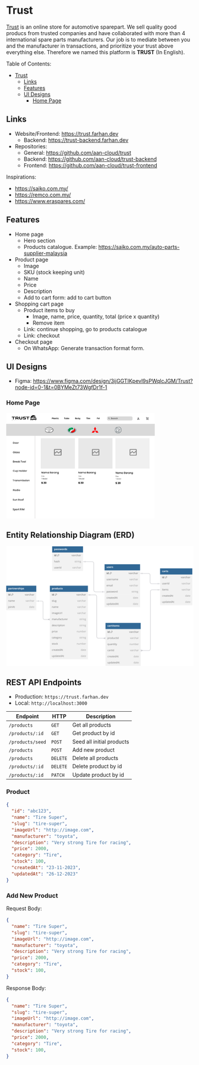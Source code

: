 # Trust

[Trust](www.trust.com) is an online store for automotive sparepart.
We sell quality good producs from trusted companies and have collaborated with more than 4 international spare parts manufacturers.
Our job is to mediate between you and the manufacturer in transactions, and prioritize your trust above everything else.
Therefore we named this platform is **TRUST** (In English).

Table of Contents:

- [Trust](#Trust)
  - [Links](#links)
  - [Features](#features)
  - [UI Designs](#ui-designs)
    - [Home Page](#home-page)

## Links

- Website/Frontend: <https://trust.farhan.dev>
  - Backend: <https://trust-backend.farhan.dev>
- Repositories:
  - General: <https://github.com/aan-cloud/trust>
  - Backend: <https://github.com/aan-cloud/trust-backend>
  - Frontend: <https://github.com/aan-cloud/trust-frontend>

Inspirations:
- <https://saiko.com.my/>
- <https://remco.com.my/>
- <https://www.eraspares.com/>

## Features

- Home page
  - Hero section
  - Products catalogue. Example: <https://saiko.com.my/auto-parts-supplier-malaysia>
- Product page
  - Image
  - SKU (stock keeping unit)
  - Name
  - Price
  - Description
  - Add to cart form: add to cart button
- Shopping cart page
  - Product items to buy
    - Image, name, price, quantity, total (price x quantity)
    - Remove item
  - Link: continue shopping, go to products catalogue
  - Link: checkout
- Checkout page
  - On WhatsApp: Generate transaction format form.

## UI Designs

- Figma: <https://www.figma.com/design/3ijGGTIKpevl9sPWqlcJGM/Trust?node-id=0-1&t=0BYMeZt73WgfDr1f-1>

### Home Page

<img alt="Home Page" src="./designs/home-page.png" width="400" />

## Entity Relationship Diagram (ERD)

![ERD](./diagrams/TRUST.svg)

## REST API Endpoints

- Production: `https://trust.farhan.dev`
- Local: `http://localhost:3000`

| Endpoint         | HTTP     | Description               |
| ---------------- | -------- | ------------------------- |
| `/products`      | `GET`    | Get all products          |
| `/products/:id`  | `GET`    | Get product by id         |
| `/products/seed` | `POST`   | Seed all initial products |
| `/products`      | `POST`   | Add new product           |
| `/products`      | `DELETE` | Delete all products       |
| `/products/:id`  | `DELETE` | Delete product by id      |
| `/products/:id`  | `PATCH`    | Update product by id    |

### Product

```json
{
  "id": "abc123",
  "name": "Tire Super",
  "slug": "tire-super",
  "imageUrl": "http://image.com",
  "manufacturer": "toyota",
  "description": "Very strong Tire for racing",
  "price": 2000,
  "category": "Tire",
  "stock": 100,
  "createdAt": "23-11-2023",
  "updatedAt": "26-12-2023"
}
```

### Add New Product

Request Body:

```json
{
  "name": "Tire Super",
  "slug": "tire-super",
  "imageUrl": "http://image.com",
  "manufacturer": "toyota",
  "description": "Very strong Tire for racing",
  "price": 2000,
  "category": "Tire",
  "stock": 100,
}
```

Response Body:

```json
{
  "name": "Tire Super",
  "slug": "tire-super",
  "imageUrl": "http://image.com",
  "manufacturer": "toyota",
  "description": "Very strong Tire for racing",
  "price": 2000,
  "category": "Tire",
  "stock": 100,
}
```